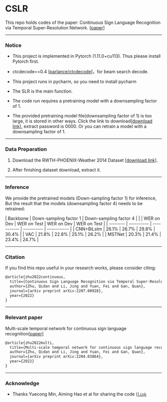 # CSLR
This repo holds codes of the paper: Continuous Sign Language Recognition via Temporal Super-Resolution Network. [[paper]](https://arxiv.org/pdf/2207.00928.pdf)

---
### Notice

- This project is implemented in Pytorch (1.11.0+cu113). Thus please install Pytorch first.

- ctcdecode==0.4 [[parlance/ctcdecode]](https://github.com/parlance/ctcdecode)，for beam search decode.

- This project runs in pycharm, so you need to install pycharm

- The SLR is the main function.

- The code run requires a pretraining model with a downsampling factor of 1.

- The provided pretraining model file(downsampling factor of 1) is too large, it is stored in other ways. Click the link to download[[download link]](https://pan.baidu.com/s/16XWbxTXAcRq_X0BeEGa2AQ), extract password is 0000. Or you can retrain a model with a downsampling factor of 1.
---
### Data Preparation

1. Download the RWTH-PHOENIX-Weather 2014 Dataset [[download link]](https://www-i6.informatik.rwth-aachen.de/~koller/RWTH-PHOENIX/).

2. After finishing dataset download, extract it.

---
### Inference

We provide the pretrained models (Down-sampling factor 1) for inference,
But the result that the models (downsampling factor 4) needs to be retrained:

|  Backbone  |  Down-sampling factor 1  |  Down-sampling factor 4  |
|            | WER on Dev | WER on Test | WER on Dev | WER on Test |
|  --------  | ---------- | ----------- | ---------- | ----------- |
| CNN+BiLstm | 26.1%      | 26.7%       | 29.8%      | 30.4%       |
|     VAC    | 21.8%      | 22.8%       | 25.1%      | 26.2%       |
|   MSTNet   | 20.3%      | 21.4%       | 23.4%      | 24.7%       |

---
### Citation

If you find this repo useful in your research works, please consider citing:

```latex
@article{zhu2022continuous,
  title={Continuous Sign Language Recognition via Temporal Super-Resolution Network},
  author={Zhu, Qidan and Li, Jing and Yuan, Fei and Gan, Quan},
  journal={arXiv preprint arXiv:2207.00928},
  year={2022}
}
```

---
### Relevant paper

Multi-scale temporal network for continuous sign language recognition[[paper]](https://arxiv.org/pdf/2204.03864.pdf)

```latex
@article{zhu2022multi,
  title={Multi-scale temporal network for continuous sign language recognition},
  author={Zhu, Qidan and Li, Jing and Yuan, Fei and Gan, Quan},
  journal={arXiv preprint arXiv:2204.03864},
  year={2022}
}
```

---
### Acknowledge

- Thanks Yuecong Min, Aiming Hao et al for sharing the code \([`link`](https://github.com/ycmin95/VAC_CSLR)
